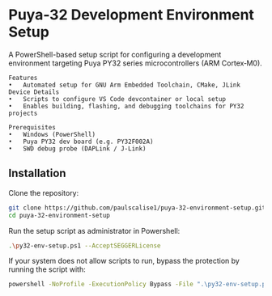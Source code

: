 # Puya‑32 Development Environment Setup

A PowerShell-based setup script for configuring a development environment targeting Puya PY32 series microcontrollers (ARM Cortex‑M0).

    Features
	•	Automated setup for GNU Arm Embedded Toolchain, CMake, JLink Device Details
	•	Scripts to configure VS Code devcontainer or local setup
	•	Enables building, flashing, and debugging toolchains for PY32 projects

    Prerequisites
	•	Windows (PowerShell)
	•	Puya PY32 dev board (e.g. PY32F002A)
	•	SWD debug probe (DAPLink / J-Link)

## Installation

Clone the repository:
```bash
git clone https://github.com/paulscalise1/puya-32-environment-setup.git
cd puya-32-environment-setup
```

Run the setup script as administrator in Powershell:
```bash
.\py32-env-setup.ps1 --AcceptSEGGERLicense
```
If your system does not allow scripts to run, bypass the protection by running the script with:
```bash
powershell -NoProfile -ExecutionPolicy Bypass -File ".\py32-env-setup.ps1" --AcceptSEGGERLicense
```
